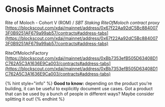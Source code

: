 # Gnosis Mainnet Contracts

Rite of Moloch - Cohort V (ROM) / _SBT Staking RiteOfMoloch contract proxy_ [https://blockscout.com/xdai/mainnet/address/0x67f22Aa92dC5Bc8840073F0B9251AF679a99ab57/contracts#address-tabs](https://blockscout.com/xdai/mainnet/address/0x67f22Aa92dC5Bc8840073F0B9251AF679a99ab57/contracts#address-tabs)

RiteOfMolochFactory [https://blockscout.com/xdai/mainnet/address/0xBb7353efB505D63408D1C762A5C3A1636E9Ca003/contracts#address-tabs](https://blockscout.com/xdai/mainnet/address/0xBb7353efB505D63408D1C762A5C3A1636E9Ca003/contracts#address-tabs)



{% hint style="info" %}
**Good to know:** depending on the product you're building, it can be useful to explicitly document use cases. Got a product that can be used by a bunch of people in different ways? Maybe consider splitting it out!
{% endhint %}
